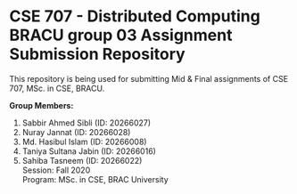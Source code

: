 # CSE 707 - Distributed Computing BRACU group 03 Assignment Submission Repository
This repository is being used for submitting Mid &amp; Final assignments of CSE 707, MSc. in CSE, BRACU.  

**Group Members:**  
1. Sabbir Ahmed Sibli (ID: 20266027)  
2. Nuray Jannat (ID: 20266028)  
3. Md. Hasibul Islam (ID: 20266008)  
4. Taniya Sultana Jabin (ID: 20266016)  
5. Sahiba Tasneem (ID: 20266022)  
Session: Fall 2020  
Program: MSc. in CSE, BRAC University
